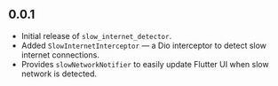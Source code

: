 ## 0.0.1

* Initial release of `slow_internet_detector`.
* Added `SlowInternetInterceptor` — a Dio interceptor to detect slow internet connections.
* Provides `slowNetworkNotifier` to easily update Flutter UI when slow network is detected.
